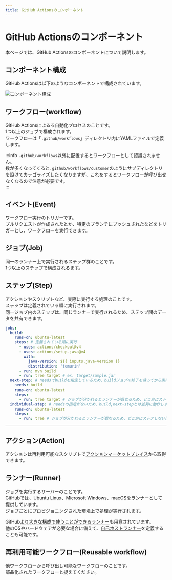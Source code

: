 ```yaml
---
title: GitHub Actionsのコンポーネント
---
```


# GitHub Actionsのコンポーネント

本ページでは、GitHub Actionsのコンポーネントについて説明します。  

## コンポーネント構成

GitHub Actionsは以下のようなコンポーネントで構成されています。  

![コンポーネント構成](@site/static/img/github-actions_components.drawio.png)

## ワークフロー(workflow)

GitHub Actionsによるる自動化プロセスのことです。  
1つ以上のジョブで構成されます。  
ワークフローは「`.github/workflows`」ディレクトリ内にYAMLファイルで定義します。  

:::info
`.github/workflows`以外に配置するとワークフローとして認識されません。  
数が多くなってくると`.github/workflows/customer`のようにサブディレクトリを設けてカテゴライズしたくなりますが、これをするとワークフローが呼び出せなくなるので注意が必要です。  
:::

## イベント(Event)

ワークフロー実行のトリガーです。  
プルリクエストが作成されたとか、特定のブランチにプッシュされたなどをトリガーとし、ワークフローを実行できます。  

## ジョブ(Job)

同一のランナー上で実行されるステップ群のことです。  
1つ以上のステップで構成されるます。

## ステップ(Step)

アクションやスクリプトなど、実際に実行する処理のことです。  
ステップは定義されている順に実行されます。  
同一ジョブ内のステップは、同じランナーで実行されるため、ステップ間のデータを共有できます。  

```yaml showLineNumbers
jobs:
  build:
    runs-on: ubuntu-latest
    steps: # 定義されている順に実行
      - uses: actions/checkout@v4
      - uses: actions/setup-java@v4
        with:
          java-version: ${{ inputs.java-version }}
          distribution: 'temurin'
      - run: mvn build
      - run: tree target # ex. target/sample.jar
  next-step: # needsでbuildを指定しているため、buildジョブの終了を待ってから実行されます
    needs: build
    runs-on: ubuntu-latest
    steps:
      - run: tree target # ジョブが分かれるとランナーが異なるため、どこかにストアしない限りbuildジョブのデータは共有できません
  individual-step: # needsの指定がないため、build,next-stepとは並列に動作します
    runs-on: ubuntu-latest
    steps:
      - run: tree # ジョブが分かれるとランナーが異なるため、どこかにストアしない限りbuildジョブのデータは共有できません
```

---
## アクション(Action)

アクションは再利用可能なスクリプトで[アクションマーケットプレイス](https://github.com/marketplace)から取得できます。

## ランナー(Runner)

ジョブを実行するサーバーのことです。  
GitHubでは、Ubuntu Linux、Microsoft Windows、macOSをランナーとして提供しています。  
ジョブごとにプロビジョニングされた環境上で処理が実行されます。  
  
GitHub[より大きな構成で使うことができるランナー](https://docs.github.com/ja/actions/using-github-hosted-runners/using-larger-runners)も用意されています。  
他のOSやハードウェアが必要な場合に備えて、[自己ホストランナー](https://docs.github.com/ja/actions/hosting-your-own-runners)を定義することも可能です。  

## 再利用可能ワークフロー(Reusable workflow)

他ワークフローから呼び出し可能なワークフローのことです。  
部品化されたワークフローと捉えてください。
